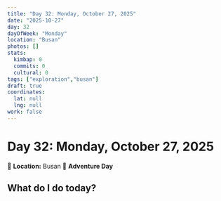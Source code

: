 ```yaml
---
title: "Day 32: Monday, October 27, 2025"
date: "2025-10-27"
day: 32
dayOfWeek: "Monday"
location: "Busan"
photos: []
stats:
  kimbap: 0
  commits: 0
  cultural: 0
tags: ["exploration","busan"]
draft: true
coordinates:
  lat: null
  lng: null
work: false
---
```

# Day 32: Monday, October 27, 2025

📍 **Location:** Busan
🎒 **Adventure Day**

## What do I do today?


